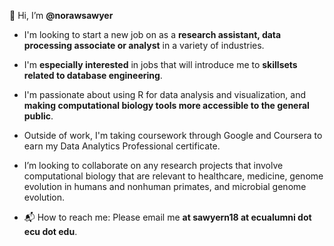 👋 Hi, I’m **@norawsawyer**

* I'm looking to start a new job on as a **research assistant, data processing associate or analyst** in a variety of industries. 
* I'm **especially interested** in jobs that will introduce me to **skillsets related to database engineering**. 
 
 
* I'm passionate about using R for data analysis and visualization, and **making computational biology tools more accessible to the general public**. 

* Outside of work, I'm taking coursework through Google and Coursera to earn my Data Analytics Professional certificate. 

* I’m looking to collaborate on any research projects that involve computational biology 
that are relevant to healthcare, medicine, genome evolution in humans and nonhuman primates, and microbial genome evolution. 

* 📬 How to reach me: Please email me **at sawyern18 at ecualumni dot ecu dot edu**. 
